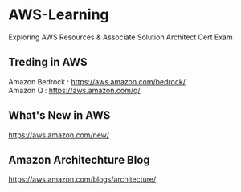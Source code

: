 # AWS-Learning
Exploring AWS Resources &amp; Associate Solution Architect Cert Exam 

## Treding in AWS
Amazon Bedrock : https://aws.amazon.com/bedrock/  
Amazon Q : https://aws.amazon.com/q/  

## What's New in AWS
   https://aws.amazon.com/new/


## Amazon Architechture Blog
   https://aws.amazon.com/blogs/architecture/


